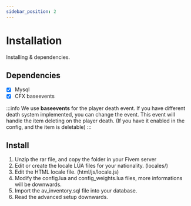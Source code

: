 ```yaml
---
sidebar_position: 2
---
```


# Installation

Installing & dependencies.

## Dependencies
- [x] Mysql
- [x] CFX baseevents

:::info
We use **baseevents** for the player death event. If you have different death system implemented, you can change the event.
This event will handle the item deleting on the player death. (If you have it enabled in the config, and the item is deletable)
:::

## Install
1. Unzip the rar file, and copy the folder in your Fivem server 
2. Edit or create the locale LUA files for your nationality. (locales/)
3. Edit the HTML locale file. (html/js/locale.js)
4. Modify the config.lua and config_weights.lua files, more informations will be downwards.
5. Import the av_inventory.sql file into your database.
6. Read the advanced setup downwards.